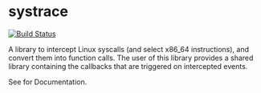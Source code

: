 # systrace

[![Build Status](https://dev.azure.com/iu-parfunc/systrace/apis/status/iu-parfunc.systrace?branchName=master)](https://dev.azure.com/iu-parfunc/systrace/_build/latest?definitionId=1&branchName=master)

A library to intercept Linux syscalls (and select x86_64
instructions), and convert them into function calls.
The user of this library provides a shared library containing the
callbacks that are triggered on intercepted events.

See <TODO FINISHME> for Documentation.

